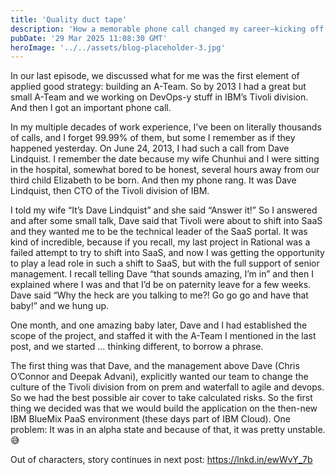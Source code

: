 ```yaml
---
title: 'Quality duct tape'
description: 'How a memorable phone call changed my career—kicking off a high-stakes SaaS transformation at IBM backed by top leadership and a great team.'
pubDate: '29 Mar 2025 11:08:30 GMT'
heroImage: '../../assets/blog-placeholder-3.jpg'
---
```


In our last episode, we discussed what for me was the first element of applied good strategy: building an A-Team. So by 2013 I had a great but small A-Team and we working on DevOps-y stuff in IBM’s Tivoli division. And then I got an important phone call.

In my multiple decades of work experience, I’ve been on literally thousands of calls, and I forget 99.99% of them, but some I remember as if they happened yesterday. On June 24, 2013, I had such a call from Dave Lindquist. I remember the date because my wife Chunhui and I were sitting in the hospital, somewhat bored to be honest, several hours away from our third child Elizabeth to be born. And then my phone rang. It was Dave Lindquist, then CTO of the Tivoli division of IBM.

I told my wife “It’s Dave Lindquist” and she said “Answer it!” So I answered and after some small talk, Dave said that Tivoli were about to shift into SaaS and they wanted me to be the technical leader of the SaaS portal. It was kind of incredible, because if you recall, my last project in Rational was a failed attempt to try to shift into SaaS, and now I was getting the opportunity to play a lead role in such a shift to SaaS, but with the full support of senior management. I recall telling Dave “that sounds amazing, I’m in” and then I explained where I was and that I’d be on paternity leave for a few weeks. Dave said “Why the heck are you talking to me?! Go go go and have that baby!” and we hung up.

One month, and one amazing baby later, Dave and I had established the scope of the project, and staffed it with the A-Team I mentioned in the last post, and we started … thinking different, to borrow a phrase.

The first thing was that Dave, and the management above Dave (Chris O’Connor and Deepak Advani), explicitly wanted our team to change the culture of the Tivoli division from on prem and waterfall to agile and devops. So we had the best possible air cover to take calculated risks. So the first thing we decided was that we would build the application on the then-new IBM BlueMix PaaS environment (these days part of IBM Cloud). One problem: It was in an alpha state and because of that, it was pretty unstable. 😅

Out of characters, story continues in next post: https://lnkd.in/ewWvY_7b
